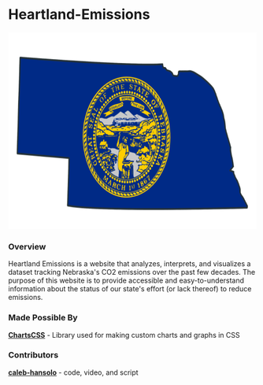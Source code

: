 # Heartland-Emissions

<p align="center">
  <img src="flag-nebraska.png" height="400">
</p>

### Overview
  Heartland Emissions is a website that analyzes, interprets, and visualizes a dataset tracking Nebraska's CO2 emissions over the past few decades. The purpose of this website is to provide accessible and easy-to-understand information about the status of our state's effort (or lack thereof) to reduce emissions.

### Made Possible By
[**ChartsCSS**](https://github.com/ChartsCSS/charts.css) - Library used for making custom charts and graphs in CSS <br/>

### Contributors
[**caleb-hansolo**](https://github.com/caleb-hansolo) - code, video, and script

